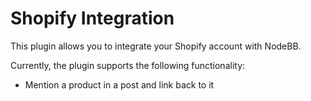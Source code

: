 # Shopify Integration

This plugin allows you to integrate your Shopify account with NodeBB.

Currently, the plugin supports the following functionality:

* Mention a product in a post and link back to it
